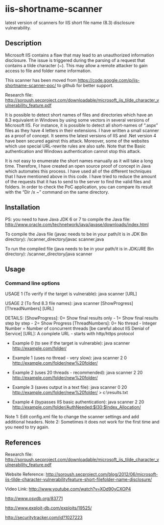 iis-shortname-scanner
=====================
latest version of scanners for IIS short file name (8.3) disclosure vulnerability.

Description
-----------
Microsoft IIS contains a flaw that may lead to an unauthorized information disclosure. The issue is triggered during the parsing of a request that contains a tilde character (~). This may allow a remote attacker to gain access to file and folder name information.

This scanner has been moved from https://code.google.com/p/iis-shortname-scanner-poc/ to github for better support.


Research file: http://soroush.secproject.com/downloadable/microsoft_iis_tilde_character_vulnerability_feature.pdf

It is possible to detect short names of files and directories which have an 8.3 equivalent in Windows by using some vectors in several versions of Microsoft IIS. For instance, it is possible to detect all short-names of “.aspx” files as they have 4 letters in their extensions. I have written a small scanner as a proof of concept. It seems the latest versions of IIS and .Net version 4 have been secured against this attack. Moreover, some of the websites which use special URL-rewrite rules are also safe. Note that the Basic authentication and Windows authentication cannot stop this attack.

It is not easy to enumerate the short names manually as it will take a long time. Therefore, I have created an open source proof of concept in Java which automates this process. I have used all of the different techniques that I have mentioned above in this code. I have tried to reduce the amount of the requests that it has to send to the server to find the valid files and folders. In order to check the PoC application, you can compare its result with the “Dir /x ~” command on the same directory.


Installation
------------

PS: you need to have Java JDK 6 or 7 to compile the Java file: http://www.oracle.com/technetwork/java/javase/downloads/index.html

To compile the Java file (javac needs to be in your path/it is in JDK Bin directory): /scanner_directory/javac scanner.java

To run the compiled file (java needs to be in your path/it is in JDK/JRE Bin directory): /scanner_directory/java scanner

Usage
-----

### Command line options

USAGE 1 (To verify if the target is vulnerable):
 java scanner [URL]


USAGE 2 (To find 8.3 file names):
 java scanner [ShowProgress] [ThreadNumbers] [URL]

DETAILS:
 [ShowProgress]: 0= Show final results only - 1= Show final results step by step  - 2= Show Progress
 [ThreadNumbers]: 0= No thread - Integer Number = Number of concurrent threads [be careful about IIS Denial of Service]
 [URL]: A complete URL - starts with http/https protocol


- Example 0 (to see if the target is vulnerable):
 java scanner http://example.com/folder/

- Example 1 (uses no thread - very slow):
 java scanner 2 0 http://example.com/folder/new%20folder/

- Example 2 (uses 20 threads - recommended):
 java scanner 2 20 http://example.com/folder/new%20folder/

- Example 3 (saves output in a text file):
 java scanner 0 20 http://example.com/folder/new%20folder/ > c:\results.txt

- Example 4 (bypasses IIS basic authentication):
 java scanner 2 20 http://example.com/folder/AuthNeeded:$I30:$Index_Allocation/

Note 1: Edit config.xml file to change the scanner settings and add additional headers.
Note 2: Sometimes it does not work for the first time and you need to try again.

References
------------

Research file: http://soroush.secproject.com/downloadable/microsoft_iis_tilde_character_vulnerability_feature.pdf

Website Reference: http://soroush.secproject.com/blog/2012/06/microsoft-iis-tilde-character-vulnerabilityfeature-short-filefolder-name-disclosure/

Video Link: http://www.youtube.com/watch?v=XOd90yCXOP4

http://www.osvdb.org/83771

http://www.exploit-db.com/exploits/19525/

http://securitytracker.com/id?1027223


